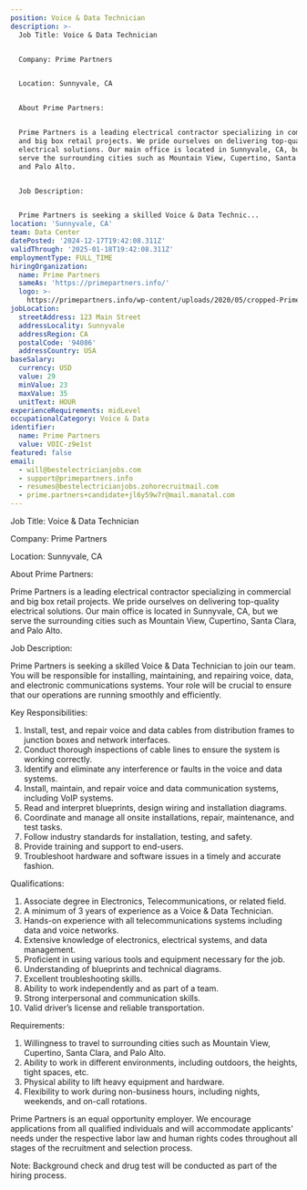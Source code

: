 ```yaml
---
position: Voice & Data Technician
description: >-
  Job Title: Voice & Data Technician


  Company: Prime Partners


  Location: Sunnyvale, CA


  About Prime Partners:


  Prime Partners is a leading electrical contractor specializing in commercial
  and big box retail projects. We pride ourselves on delivering top-quality
  electrical solutions. Our main office is located in Sunnyvale, CA, but we
  serve the surrounding cities such as Mountain View, Cupertino, Santa Clara,
  and Palo Alto.


  Job Description:


  Prime Partners is seeking a skilled Voice & Data Technic...
location: 'Sunnyvale, CA'
team: Data Center
datePosted: '2024-12-17T19:42:08.311Z'
validThrough: '2025-01-18T19:42:08.311Z'
employmentType: FULL_TIME
hiringOrganization:
  name: Prime Partners
  sameAs: 'https://primepartners.info/'
  logo: >-
    https://primepartners.info/wp-content/uploads/2020/05/cropped-Prime-Partners-Logo-NO-BG-1-1.png
jobLocation:
  streetAddress: 123 Main Street
  addressLocality: Sunnyvale
  addressRegion: CA
  postalCode: '94086'
  addressCountry: USA
baseSalary:
  currency: USD
  value: 29
  minValue: 23
  maxValue: 35
  unitText: HOUR
experienceRequirements: midLevel
occupationalCategory: Voice & Data
identifier:
  name: Prime Partners
  value: VOIC-z9e1st
featured: false
email:
  - will@bestelectricianjobs.com
  - support@primepartners.info
  - resumes@bestelectricianjobs.zohorecruitmail.com
  - prime.partners+candidate+jl6y59w7r@mail.manatal.com
---
```




Job Title: Voice & Data Technician

Company: Prime Partners

Location: Sunnyvale, CA

About Prime Partners:

Prime Partners is a leading electrical contractor specializing in commercial and big box retail projects. We pride ourselves on delivering top-quality electrical solutions. Our main office is located in Sunnyvale, CA, but we serve the surrounding cities such as Mountain View, Cupertino, Santa Clara, and Palo Alto.

Job Description:

Prime Partners is seeking a skilled Voice & Data Technician to join our team. You will be responsible for installing, maintaining, and repairing voice, data, and electronic communications systems. Your role will be crucial to ensure that our operations are running smoothly and efficiently.

Key Responsibilities:

1. Install, test, and repair voice and data cables from distribution frames to junction boxes and network interfaces.
2. Conduct thorough inspections of cable lines to ensure the system is working correctly.
3. Identify and eliminate any interference or faults in the voice and data systems.
4. Install, maintain, and repair voice and data communication systems, including VoIP systems.
5. Read and interpret blueprints, design wiring and installation diagrams.
6. Coordinate and manage all onsite installations, repair, maintenance, and test tasks.
7. Follow industry standards for installation, testing, and safety.
8. Provide training and support to end-users.
9. Troubleshoot hardware and software issues in a timely and accurate fashion.

Qualifications:

1. Associate degree in Electronics, Telecommunications, or related field.
2. A minimum of 3 years of experience as a Voice & Data Technician.
3. Hands-on experience with all telecommunications systems including data and voice networks.
4. Extensive knowledge of electronics, electrical systems, and data management.
5. Proficient in using various tools and equipment necessary for the job.
6. Understanding of blueprints and technical diagrams.
7. Excellent troubleshooting skills.
8. Ability to work independently and as part of a team.
9. Strong interpersonal and communication skills.
10. Valid driver’s license and reliable transportation.

Requirements:

1. Willingness to travel to surrounding cities such as Mountain View, Cupertino, Santa Clara, and Palo Alto.
2. Ability to work in different environments, including outdoors, the heights, tight spaces, etc.
3. Physical ability to lift heavy equipment and hardware.
4. Flexibility to work during non-business hours, including nights, weekends, and on-call rotations. 

Prime Partners is an equal opportunity employer. We encourage applications from all qualified individuals and will accommodate applicants' needs under the respective labor law and human rights codes throughout all stages of the recruitment and selection process.

Note: Background check and drug test will be conducted as part of the hiring process.
